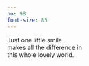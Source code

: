 ```yaml
---
no: 98
font-size: 85
---
```


Just one little smile  
makes all the difference in  
this whole lovely world.
